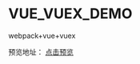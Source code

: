 # VUE_VUEX_DEMO


webpack+vue+vuex

预览地址： <a  target="_blank"  href="http://htmlpreview.github.io/?https://github.com/zky86/vue_vuex_demo/blob/master/index.html">点击预览</a>
